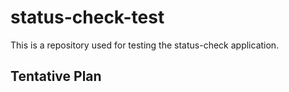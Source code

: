 # status-check-test
This is a repository used for testing the status-check application. 

## Tentative Plan
